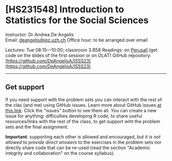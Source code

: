 # [HS231548] Introduction to Statistics for the Social Sciences

Instructor: Dr Andrea De Angelis  
Email: [deangelis@ipz.uzh.ch](mailto:deangelis@ipz.uzh.ch) 
Office hour: to be arranged over email  
    
Lectures: Tue 08:15—10:00; classroom 3.B58
Readings: on [Perusall](https://www.perusall.com) (get code on the slides of the first session or on OLAT)
GitHub repository: [https://github.com/DeAngelisA/ISSS23](https://github.com/DeAngelisA/ISSS23)

---

## Get support

If you need support with the problem sets you can interact with the rest of the clas (and me) using GitHub issues. Learn more about GitHub issues [at this link](https://guides.github.com/features/issues/). Click the "issues" button to see them all. You can create a new issue for anything: difficulties developing R code, to share useful resources/links with the rest of the class, to get support wiht the problem sets and the final assignment.  

**Important**: supporting each other is allowed and encouraged, but it is *not allowed to provide direct answers* to the exercises in the problem sets nor directly share code that can be re-used (read the section "Academic integrity and collaboration" on the course syllabus).  

